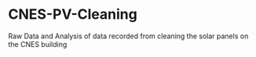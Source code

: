 # CNES-PV-Cleaning
Raw Data and Analysis of data recorded from cleaning the solar panels on the CNES building
